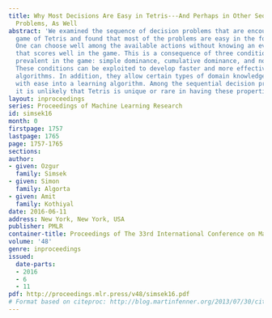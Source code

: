 ```yaml
---
title: Why Most Decisions Are Easy in Tetris---And Perhaps in Other Sequential Decision
  Problems, As Well
abstract: 'We examined the sequence of decision problems that are encountered in the
  game of Tetris and found that most of the problems are easy in the following sense:
  One can choose well among the available actions without knowing an evaluation function
  that scores well in the game. This is a consequence of three conditions that are
  prevalent in the game: simple dominance, cumulative dominance, and noncompensation.
  These conditions can be exploited to develop faster and more effective learning
  algorithms. In addition, they allow certain types of domain knowledge to be incorporated
  with ease into a learning algorithm. Among the sequential decision problems we encounter,
  it is unlikely that Tetris is unique or rare in having these properties.'
layout: inproceedings
series: Proceedings of Machine Learning Research
id: simsek16
month: 0
firstpage: 1757
lastpage: 1765
page: 1757-1765
sections: 
author:
- given: Ozgur
  family: Simsek
- given: Simon
  family: Algorta
- given: Amit
  family: Kothiyal
date: 2016-06-11
address: New York, New York, USA
publisher: PMLR
container-title: Proceedings of The 33rd International Conference on Machine Learning
volume: '48'
genre: inproceedings
issued:
  date-parts:
  - 2016
  - 6
  - 11
pdf: http://proceedings.mlr.press/v48/simsek16.pdf
# Format based on citeproc: http://blog.martinfenner.org/2013/07/30/citeproc-yaml-for-bibliographies/
---
```

